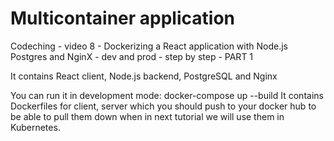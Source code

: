 # Multicontainer application

Codeching - video 8 - Dockerizing a React application with Node.js Postgres and NginX - dev and prod - step by step - PART 1


It contains React client, Node.js backend, PostgreSQL and Nginx

You can run it in development mode: docker-compose up --build
It contains Dockerfiles for client, server which you should push to your docker hub to be able
to pull them down when in next tutorial we will use them in Kubernetes.